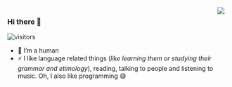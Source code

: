 
<img src="https://spotify-github-profile.vercel.app/api/view?uid=zranx84j3h218lkfyhrl0u8jp&cover_image=true&theme=default" style="float: right; margin: 0 10px 0 0;" align="right">

### Hi there 👋

<!--
**Vic0005/Vic0005** is a ✨ _special_ ✨ repository because its `README.md` (this file) appears on your GitHub profile.--->
![visitors](https://visitor-badge.glitch.me/badge?page_id=victorioxd.366749559&left_color=wihte&right_color=gray)

- 🔭 I’m a human
- ⚡ I like language related things (*like learning them or studying their grammar and etimology*), reading, talking to people and listening to music. Oh, I also like programming 😅 

